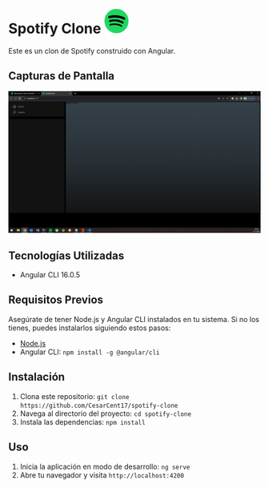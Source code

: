 # Spotify Clone <img src="./src/assets/spotify-logo.png" alt="Spotify Logo" width="auto" height="50">



Este es un clon de Spotify construido con Angular.

## Capturas de Pantalla

![Captura de Pantalla 1](./src/assets/screenshot/screenshot1.png)

## Tecnologías Utilizadas

- Angular CLI 16.0.5

## Requisitos Previos

Asegúrate de tener Node.js y Angular CLI instalados en tu sistema. Si no los tienes, puedes instalarlos siguiendo estos pasos:

- [Node.js](https://nodejs.org/)
- Angular CLI: `npm install -g @angular/cli`

## Instalación

1. Clona este repositorio: `git clone https://github.com/CesarCent17/spotify-clone`
2. Navega al directorio del proyecto: `cd spotify-clone`
3. Instala las dependencias: `npm install`

## Uso

1. Inicia la aplicación en modo de desarrollo: `ng serve`
2. Abre tu navegador y visita `http://localhost:4200`
